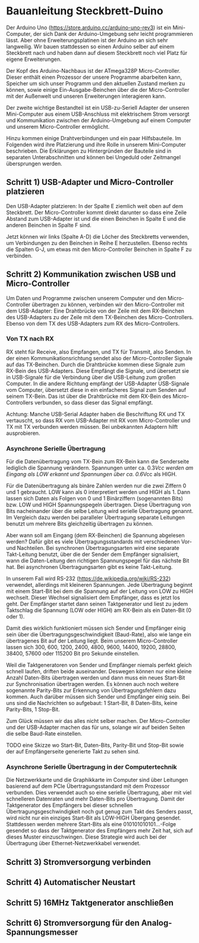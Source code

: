 # Bauanleitung Steckbrett-Duino

Der Arduino Uno (https://store.arduino.cc/arduino-uno-rev3) ist ein Mini-Computer, der sich Dank der Arduino-Umgebung sehr leicht programmieren lässt. Aber ohne Erweiterungsplatinen ist der Arduino an sich sehr langweilig. Wir bauen stattdessen so einen Arduino selber auf einem Steckbrett nach und haben dann auf diesem Steckbrett noch viel Platz für eigene Erweiterungen.

Der Kopf des Arduino-Nachbaus ist der ATmega328P Micro-Controller. Dieser enthält einen Prozessor der unsere Programme abarbeiten kann, Speicher um sich unser Programm und den aktuellen Zustand merken zu können, sowie einige Ein-Ausgabe-Beinchen über die der Micro-Controller mit der Außenwelt und unseren Erweiterungen interagieren kann.

Der zweite wichtige Bestandteil ist ein USB-zu-Seriell Adapter der unseren Mini-Computer aus einem USB-Anschluss mit elektrischem Strom versorgt und Kommunikation zwischen der Arduino-Umgebung auf einem Computer und unserem Micro-Controller ermöglicht.

Hinzu kommen einige Drahtverbindungen und ein paar Hilfsbauteile. Im Folgenden wird ihre Platzierung und ihre Rolle in unserem Mini-Computer beschrieben. Die Erklärungen zu Hintergründen der Bauteile sind in separaten Unterabschnitten und können bei Ungeduld oder Zeitmangel übersprungen werden.


## Schritt 1) USB-Adapter und Micro-Controller platzieren

Den USB-Adapter platzieren: In der Spalte E ziemlich weit oben auf dem Steckbrett. Der Micro-Controller kommt direkt darunter so dass eine Zeile Abstand zum USB-Adapter ist und die einen Beinchen in Spalte E und die anderen Beinchen in Spalte F sind.

Jetzt können wir links (Spalte A-D) die Löcher des Steckbretts verwenden, um Verbindungen zu den Beinchen in Reihe E herzustellen. Ebenso rechts die Spalten G-J, um etwas mit den Micro-Controller Beinchen in Spalte F zu verbinden.


## Schritt 2) Kommunikation zwischen USB und Micro-Controller

Um Daten und Programme zwischen unserem Computer und den Micro-Controller übertragen zu können, verbinden wir den Micro-Controller mit dem USB-Adapter: Eine Drahtbrücke von der Zeile mit dem RX-Beinchen des USB-Adapters zu der Zeile mit dem TX-Beinchen des Micro-Controllers. Ebenso von dem TX des USB-Adapters zum RX des Micro-Controllers.


### Von TX nach RX

RX steht für Receive, also Empfangen, und TX für Transmit, also Senden. In der einen Kommunikationsrichtung sendet also der Micro-Controller Signale auf das TX-Beinchen. Durch die Drahtbrücke kommen diese Signale zum RX-Bein des USB-Adapters. Diese Empfängt die Signale, und übersetzt sie in USB-Signale für die Verbindung über die USB-Leitung zum großen Computer. In die andere Richtung empfängt der USB-Adapter USB-Signale vom Computer, übersetzt diese in ein einfacheres Signal zum Senden auf seinem TX-Bein. Das ist über die Drahtbrücke mit dem RX-Bein des Micro-Controllers verbunden, so dass dieser das Signal empfängt.

Achtung: Manche USB-Serial Adapter haben die Beschriftung RX und TX vertauscht, so dass RX vom USB-Adapter mit RX vom Micro-Controller und TX mit TX verbunden werden müssen. Bei unbekannten Adaptern hilft ausprobieren.


### Asynchrone Serielle Übertragung

Für die Datenübertragung vom TX-Bein zum RX-Bein kann die Senderseite lediglich die Spannung verändern. Spannungen unter ca. 0.3*Vcc werden am Eingang als LOW erkannt und Spannungen über ca. 0.6*Vcc als HIGH.

Für die Datenübertragung als binäre Zahlen werden nur die zwei Ziffern 0 und 1 gebraucht. LOW kann als 0 interpretiert werden und HIGH als 1. Dann lassen sich Daten als Folgen von 0 und 1 Binärziffern (sogenannten Bits) bzw. LOW und HIGH Spannungspegeln übertragen. Diese Übertragung von Bits nacheinander über die selbe Leitung wird serielle Übertragung genannt. Im Vergleich dazu werden bei paralleler Übertragung separate Leitungen benutzt um mehrere Bits gleichzeitig übertragen zu können.

Aber wann soll am Eingang (dem RX-Beinchen) die Spannung abgelesen werden? Dafür gibt es viele Übertragungsstandards mit verschiedenen Vor- und Nachteilen. Bei synchronen Übertragungsarten wird eine separate Takt-Leitung benutzt, über die der Sender dem Empfänger signalisiert, wann die Daten-Leitung den richtigen Spannungspegel für das nächste Bit hat. Bei asynchronen Übertragungsarten gibt es keine Takt-Leitung.

In unserem Fall wird RS-232 (https://de.wikipedia.org/wiki/RS-232) verwendet, allerdings mit kleineren Spannungen. Jede Übertragung beginnt mit einem Start-Bit bei dem die Spannung auf der Leitung von LOW zu HIGH wechselt. Dieser Wechsel signalisiert dem Empfänger, dass es jetzt los geht. Der Empfänger startet dann seinen Taktgenerator und liest zu jedem Taktschlag die Spannung (LOW oder HIGH) am RX-Bein als ein Daten-Bit (0 oder 1).

Damit dies wirklich funktioniert müssen sich Sender und Empfänger einig sein über die Übertragungsgeschwindigkeit (Baud-Rate), also wie lange ein übertragenes Bit auf der Leitung liegt. Beim unserem Micro-Controller lassen sich 300, 600, 1200, 2400, 4800, 9600, 14400, 19200, 28800, 38400, 57600 oder 115200 Bit pro Sekunde einstellen.

Weil die Taktgeneratoren von Sender und Empfänger niemals perfekt gleich schnell laufen, driften beide auseinander. Deswegen können nur eine kleine Anzahl Daten-Bits übertragen werden und dann muss ein neues Start-Bit zur Synchronisation übertragen werden. Es können auch noch weitere sogenannte Parity-Bits zur Erkennung von Übertragungsfehlern dazu kommen. Auch darüber müssen sich Sender und Empfänger einig sein. Bei uns sind die Nachrichten so aufgebaut: 1 Start-Bit, 8 Daten-Bits, keine Parity-Bits, 1 Stop-Bit.

Zum Glück müssen wir das alles nicht selber machen. Der Micro-Controller und der USB-Adapter machen das für uns, solange wir auf beiden Seiten die selbe Baud-Rate einstellen.

TODO eine Skizze wo Start-Bit, Daten-Bits, Parity-Bit und Stop-Bit sowie der auf Empfängerseite generierte Takt zu sehen sind.

### Asynchrone Serielle Übertragung in der Computertechnik

Die Netzwerkkarte und die Graphikkarte im Computer sind über Leitungen basierend auf dem PCIe Übertragungsstandard mit dem Prozessor verbunden. Dies verwendet auch so eine serielle Übertragung, aber mit viel schnelleren Datenraten und mehr Daten-Bits pro Übertragung. Damit der Taktgenerator des Empfängers bei dieser schnellen Übertragungsgeschwindigkeit noch gut genug zum Takt des Senders passt, wird nicht nur ein einziges Start-Bit als LOW-HIGH Übergang gesendet. Stattdessen werden mehrere Start-Bits als eine 010101010101...-Folge gesendet so dass der Taktgenerator des Empfängers mehr Zeit hat, sich auf dieses Muster einzuschwingen. Diese Strategie wird auch bei der Übertragung über Ethernet-Netzwerkkabel verwendet.


## Schritt 3) Stromversorgung verbinden




## Schritt 4) Automatischer Neustart



## Schritt 5) 16MHz Taktgenerator anschließen


## Schritt 6) Stromversorgung für den Analog-Spannungsmesser
